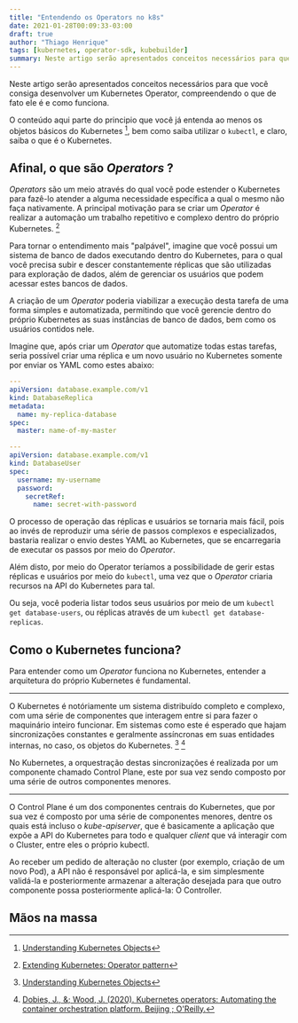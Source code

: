 ```yaml
---
title: "Entendendo os Operators no k8s"
date: 2021-01-28T00:09:33-03:00
draft: true
author: "Thiago Henrique"
tags: [kubernetes, operator-sdk, kubebuilder]
summary: Neste artigo serão apresentados conceitos necessários para que você consiga desenvolver um Kubernetes Operator, compreendendo o que de fato ele é e como funciona.
---
```


<!--
2. Conceitos
3. Frameworks
4. Mãos à massa
-->

Neste artigo serão apresentados conceitos necessários para que você consiga desenvolver um Kubernetes Operator, compreendendo o que de fato ele é e como funciona.

O conteúdo aqui parte do principio que você já entenda ao menos os objetos básicos do Kubernetes [^kubernetes-objects], bem como saiba utilizar o `kubectl`, e claro, saiba o que é o Kubernetes.

## Afinal, o que são _Operators_ ?

_Operators_ são um meio através do qual você pode estender o Kubernetes para fazê-lo atender a alguma necessidade específica a qual o mesmo não faça nativamente. A principal motivação para se criar um _Operator_ é realizar a automação um trabalho repetitivo e complexo dentro do próprio Kubernetes. [^operator-pattern]

Para tornar o entendimento mais "palpável", imagine que você possui um sistema de banco de dados executando dentro do Kubernetes, para o qual você precisa subir e descer constantemente réplicas que são utilizadas para exploração de dados, além de gerenciar os usuários que podem acessar estes bancos de dados.

A criação de um _Operator_ poderia viabilizar a execução desta tarefa de uma forma simples e automatizada, permitindo que você gerencie dentro do próprio Kubernetes as suas instâncias de banco de dados, bem como os usuários contidos nele.

Imagine que, após criar um _Operator_ que automatize todas estas tarefas, seria possível criar uma réplica e um novo usuário no Kubernetes somente por enviar os YAML como estes abaixo:

```yaml
---
apiVersion: database.example.com/v1
kind: DatabaseReplica
metadata:
  name: my-replica-database
spec:
  master: name-of-my-master

---
apiVersion: database.example.com/v1
kind: DatabaseUser
spec:
  username: my-username
  password: 
    secretRef:
      name: secret-with-password
```

O processo de operação das réplicas e usuários se tornaria mais fácil, pois ao invés de reproduzir uma série de passos complexos e especializados, bastaria realizar o envio destes YAML ao Kubernetes, que se encarregaria de executar os passos por meio do _Operator_.

Além disto, por meio do Operator teríamos a possíbilidade de gerir estas réplicas e usuários por meio do `kubectl`, uma vez que o _Operator_ criaria recursos na API do Kubernetes para tal.

Ou seja, você poderia listar todos seus usuários por meio de um `kubectl get database-users`, ou réplicas através de um `kubectl get database-replicas`.

## Como o Kubernetes funciona?

Para entender como um _Operator_ funciona no Kubernetes, entender a arquitetura do próprio Kubernetes é fundamental.

---

O Kubernetes é notóriamente um sistema distribuído completo e complexo, com uma série de componentes que interagem entre si para fazer o maquinário inteiro funcionar. Em sistemas como este é esperado que hajam sincronizações constantes e geralmente assíncronas em suas entidades internas, no caso, os objetos do Kubernetes. [^objects] [^oreilly-operators]

No Kubernetes, a orquestração destas sincronizações é realizada por um componente chamado Control Plane, este por sua vez sendo composto por uma série de outros componentes menores.

---

O Control Plane é um dos componentes centrais do Kubernetes, que por sua vez é composto por uma série de componentes menores, dentre os quais está incluso o _kube-apiserver_, que é basicamente a aplicação que expõe a API do Kubernetes para todo e qualquer _client_ que vá interagir com o Cluster, entre eles o próprio kubectl.

Ao receber um pedido de alteração no cluster (por exemplo, criação de um novo Pod), a API não é responsável por aplicá-la, e sim simplesmente validá-la e posteriormente armazenar a alteração desejada para que outro componente possa posteriormente aplicá-la: O Controller.


## Mãos na massa

<!-- References -->
[^kubernetes-objects]: [Understanding Kubernetes Objects](https://kubernetes.io/docs/concepts/overview/working-with-objects/kubernetes-objects/)

[^operator-pattern]: [Extending Kubernetes: Operator pattern](https://kubernetes.io/docs/concepts/extend-kubernetes/operator/)

[^crd]: [Extending Kubernetes: Custom Resources](https://kubernetes.io/docs/tasks/extend-kubernetes/custom-resources/custom-resource-definitions/)

[^objects]: [Understanding Kubernetes Objects](https://kubernetes.io/docs/concepts/overview/working-with-objects/kubernetes-objects/)

[^oreilly-operators]: [Dobies, J., &; Wood, J. (2020). Kubernetes operators: Automating the container orchestration platform. Beijing ; O'Reilly.](https://www.redhat.com/pt-br/resources/oreilly-kubernetes-operators-automation-ebook)